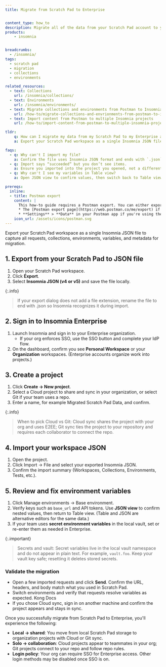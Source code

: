 ```yaml
---
title: Migrate from Scratch Pad to Enterprise


content_type: how_to
description: Migrate all of the data from your Scratch Pad account to your Enterprise account.
products:
    - insomnia


breadcrumbs:
  - /insomnia/
tags:
  - scratch pad
  - migration
  - collections
  - environments

related_resources:
  - text: Collections
    url: /insomnia/collections/
  - text: Environments
    url: /insomnia/environments/
  - text: Migrate collections and environments from Postman to Insomnia
    url: /how-to/migrate-collections-and-envrionments-from-postman-to-insomnia/
  - text: Import content from Postman to multiple Insomnia projects
    url: /how-to/import-content-from-postman-to-multiple-insomnia-projects/

tldr:
    q: How can I migrate my data from my Scratch Pad to my Enterprise account?
    a: Export your Scratch Pad workspace as a single Insomnia JSON file, and then import it into your Insomnia Enterprise account.

faqs:
  - q: Why can't I import my file?
    a: Confirm the file uses Insomnia JSON format and ends with `.json`. Insomnia’s importer expects a supported format. For example, Insomnia JSON, Postman v2, HAR, OpenAPI.
  - q: Import says “succeeded” but you don’t see items.
    a: Ensure you imported into the project you opened, not a different workspace. If needed, re-import into the active project.
  - q: Why can't I see my variables in Table view?
    a: Open JSON view to confirm values, then switch back to Table view. This ensures you see nested or inherited keys in the editor.  

prereqs:
  inline:
  - title: Postman export
    content: |
      This how-to guide requires a Postman export. You can either export environments and collections individually (this can be useful if you want to import them into different Insomnia projects), or all at once from:
      * The [Postman export page](https://web.postman.co/me/export) if you're using Postman Enterprise or Cloud.
      * **Settings** > **Data** in your Postman app if you're using the scratch pad.
    icon_url: /assets/icons/postman.svg     
---
```

Export your Scratch Pad workspace as a single Insomnia JSON file to capture all requests, collections, environments, variables, and metadata for migration.

## 1. Export from your Scratch Pad to JSON file
1. Open your Scratch Pad workspace. 
2. Click **Export**.
3. Select **Insomnia JSON (v4 or v5)** and save the file locally.

{:.info}
> If your export dialog does not add a file extension, rename the file to end with .json so Insomnia recognizes it during import.

## 2. Sign in to Insomnia Enterprise
1. Launch Insomnia and sign in to your Enterprise organization.
    - If your org enforces SSO, use the SSO button and complete your IdP flow. 
2. On the dashboard, confirm you see **Personal Workspace** or your **Organization** workspaces. (Enterprise accounts organize work into projects.) 

## 3. Create a project
1. Click **Create → New project**.
2. Select a Cloud project to share and sync in your organization, or select Git if your team uses a repo. 
3. Enter a name, for example Migrated Scratch Pad Data, and confirm.

{:.info}
> When to pick Cloud vs Git: Cloud sync shares the project with your org and uses E2EE; Git sync ties the project to your repository and requires each collaborator to connect the repo.

## 4. Import your workspace JSON
1. Open the project.
2. Click Import → File and select your exported Insomnia JSON. 
3. Confirm the import summary (Workspaces, Collections, Environments, Tests, etc.).

## 5. Review and fix environment variables
1. Click Manage environments → Base environment.
2. Verify keys such as `base_url` and API tokens. Use **JSON view** to confirm nested values, then return to Table view. (Table and JSON are alternative editors for the same data.) 
3. If your team uses **secret environment variables** in the local vault, set or re-enter them as needed in Enterprise.

{:.important}
> Secrets and vault: Secret variables live in the local vault namespace and do not appear in plain text. For example, `vault.foo`. Keep your vault key safe; resetting it deletes stored secrets.

### Validate the migration
- Open a few imported requests and click **Send**. Confirm the URL, headers, and body match what you used in Scratch Pad.
- Switch environments and verify that requests resolve variables as expected. 
Kong Docs
- If you chose Cloud sync, sign in on another machine and confirm the project appears and stays in sync.

Once you successfully migrate from Scratch Pad to Enterprise, you'll experience the following:
- **Local → shared**: You move from local Scratch Pad storage to organization projects with Cloud or Git sync. 
- **Solo → collaboration**: Cloud projects appear to teammates in your org; Git projects connect to your repo and follow repo rules. 
- **Login policy**: Your org can require SSO for Enterprise access. Other login methods may be disabled once SSO is on.